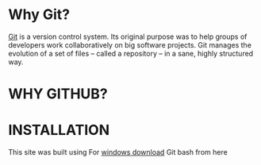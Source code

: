 <!--git-cheatsheet-for-github  -->
# Why Git?
[Git](https://github.com/) is a version control system. Its original purpose was to help groups of developers work collaboratively on big software projects. Git manages the evolution of a set of files – called a repository – in a sane, highly structured way. 

# WHY GITHUB?


# INSTALLATION
This site was built using For [windows download](https://gitforwindows.org/) Git bash from here